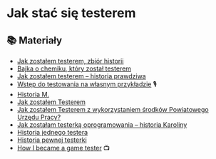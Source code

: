 # Jak stać się testerem

## 📚 Materiały

* [Jak zostałem testerem, zbiór historii](https://jakzostactesterem.pl/?s=Jak+zostałem+testerem)
* [Bajka o chemiku, który został testerem](http://testerzy.pl/baza-wiedzy/bajka-o-chemiku-ktory-zostal-testerem) 
* [Jak zostałem testerem – historia prawdziwa](http://astek.pl/jak-zostalem-testerem-historia-prawdziwa/)
* [Wstęp do testowania na własnym przykładzie](https://podcasttestowanie.pl/podcast-testowanie-oprogramowania-pierwszy-w-polsce-taki-podcast/) 🎙️
* [Historia M.](https://pwicherski.gitbook.io/testowanie-oprogramowania/historie/jak-stac-sie-testerem/historia-jzt-1) 
* [Jak zostałem Testerem](https://www.toniebug.pl/jak-zostalem-testerem/) 
* [Jak zostałem Testerem z wykorzystaniem środków Powiatowego Urzędu Pracy?](https://testuj.pl/blog/jak-zostalem-testerem-oprogramowania-z-wykorzystaniem-srodkow-powiatowego-urzedu-pracy/) 
* [Jak zostałam testerką oprogramowania – historia Karoliny](https://mamopracuj.pl/jak-zostalam-testerka-oprogramowania-historia-karoliny/) 
* [Historia jednego testera](http://testerzy.pl/baza-wiedzy/historia-jednego-testera) 
* [Historia pewnej testerki](https://www.facebook.com/groups/TestowanieOprogramowania/permalink/1745867432102494/)
* [How I became a game tester](https://youtu.be/JIYTR_zZv_w) 📺

